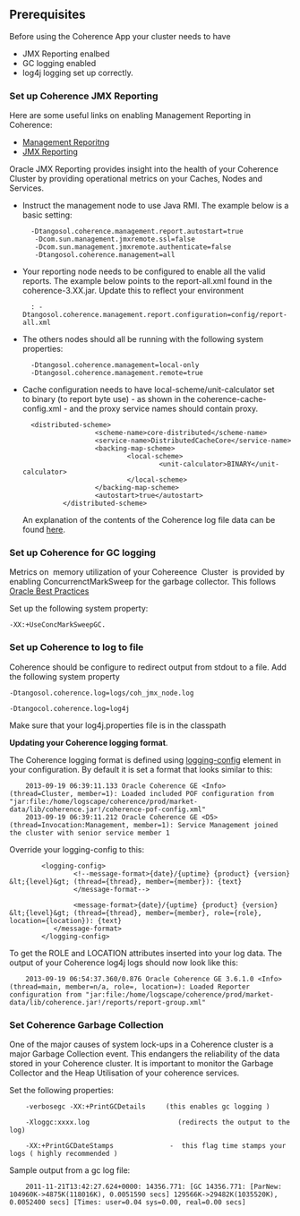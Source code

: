 ## Prerequisites 


Before using the Coherence App your cluster needs to have 

* JMX Reporting enalbed
* GC logging enabled 
* log4j logging set up correctly. 


### Set up Coherence JMX Reporting 


Here are some useful links on enabling Management Reporting in Coherence:

   - [Management Reporitng](http://docs.oracle.com/cd/E18686_01/coh.37/e18682/intro.htm#CEGGICFE)
   - [JMX Reporting](http://docs.oracle.com/cd/E18686_01/coh.37/e18682/reporter.htm#CHDECBIE)

Oracle JMX Reporting provides insight into the health of your Coherence Cluster by providing operational metrics on your Caches, Nodes and Services. 

+ Instruct the management node to use Java RMI. The example below is a basic setting:

		-Dtangosol.coherence.management.report.autostart=true
		 -Dcom.sun.management.jmxremote.ssl=false
		 -Dcom.sun.management.jmxremote.authenticate=false
		 -Dtangosol.coherence.management=all

+ Your reporting node needs to be configured to enable all the valid reports. The example below points to the report-all.xml found in the coherence-3.XX.jar. Update this to reflect your environment

		: -Dtangosol.coherence.management.report.configuration=config/report-all.xml


+ The others nodes should all be running with the following system properties:

		-Dtangosol.coherence.management=local-only 
		-Dtangosol.coherence.management.remote=true
 
+ Cache configuration needs to have local-scheme/unit-calculator set to binary (to report byte use) - as shown in the coherence-cache-config.xml - and the proxy service names should contain proxy.

		<distributed-scheme>
                        <scheme-name>core-distributed</scheme-name>
                        <service-name>DistributedCacheCore</service-name>
                        <backing-map-scheme>
                                <local-scheme>
                                        <unit-calculator>BINARY</unit-calculator>
                                </local-scheme>
                        </backing-map-scheme>
                        <autostart>true</autostart>
                </distributed-scheme>


	An explanation of the contents of the Coherence log file data can be found [here](http://coherence.oracle.com/display/COH35UG/Analyzing+Reporter+Content).


### Set up Coherence for GC logging

Metrics on  memory utilization of your Cohereence  Cluster  is provided by enabling ConcurrenctMarkSweep for the garbage collector. This follows [Oracle Best Practices](http://coherence.oracle.com/display/COH35UG/Best+Practices#BestPractices-HeapSizeConsiderations)

Set up the following system property:

	-XX:+UseConcMarkSweepGC.

### Set up Coherence to log to file 

Coherence should be configure to redirect output from stdout to a file. Add the following system property

	-Dtangosol.coherence.log=logs/coh_jmx_node.log 

	-Dtangocol.coherence.log=log4j 

Make sure that your log4j.properties file is in the classpath

**Updating your Coherence logging format**. 

The Coherence logging format is defined using [logging-config](http://coherence.oracle.com/display/COH35UG/logging-config) element in your configuration. By default it is set a format that looks similar to this:

		2013-09-19 06:39:11.133 Oracle Coherence GE <Info> (thread=Cluster, member=1): Loaded included POF configuration from "jar:file:/home/logscape/coherence/prod/market-data/lib/coherence.jar!/coherence-pof-config.xml"
		2013-09-19 06:39:11.212 Oracle Coherence GE <D5> (thread=Invocation:Management, member=1): Service Management joined the cluster with senior service member 1

Override your logging-config to this:

	        <logging-config>
	                <!--message-format>{date}/{uptime} {product} {version} &lt;{level}&gt; (thread={thread}, member={member}): {text}
	                </message-format-->

	                <message-format>{date}/{uptime} {product} {version} &lt;{level}&gt; (thread={thread}, member={member}, role={role}, location={location}): {text}
	           </message-format>
	        </logging-config>

To get the ROLE and LOCATION attributes inserted into your log data. The output of your Coherence log4j logs should now look like this:


		2013-09-19 06:54:37.360/0.876 Oracle Coherence GE 3.6.1.0 <Info> (thread=main, member=n/a, role=, location=): Loaded Reporter configuration from "jar:file:/home/logscape/coherence/prod/market-data/lib/coherence.jar!/reports/report-group.xml"

### Set Coherence Garbage Collection

One of the major causes of system lock-ups in a Coherence cluster is a major Garbage Collection event. This endangers the 
reliability of the data stored in your Coherence cluster. It is important to monitor the Garbage Collector and the Heap Utilisation of your 
coherence services.

Set the following properties:

		-verbosegc -XX:+PrintGCDetails     (this enables gc logging )

		-Xloggc:xxxx.log                      (redirects the output to the log)

		-XX:+PrintGCDateStamps              -  this flag time stamps your logs ( highly recommended )

Sample output from a gc log file:

		2011-11-21T13:42:27.624+0000: 14356.771: [GC 14356.771: [ParNew: 104960K->4875K(118016K), 0.0051590 secs] 129566K->29482K(1035520K), 0.0052400 secs] [Times: user=0.04 sys=0.00, real=0.00 secs]

